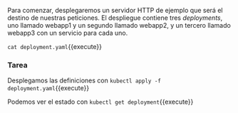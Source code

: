 Para comenzar, desplegaremos un servidor HTTP de ejemplo que será el destino de nuestras peticiones. El despliegue contiene tres _deployments_, uno llamado webapp1 y un segundo llamado webapp2, y un tercero llamado webapp3 con un servicio para cada uno.

`cat deployment.yaml`{{execute}}

### Tarea

Desplegamos las definiciones con `kubectl apply -f deployment.yaml`{{execute}}

Podemos ver el estado con `kubectl get deployment`{{execute}}